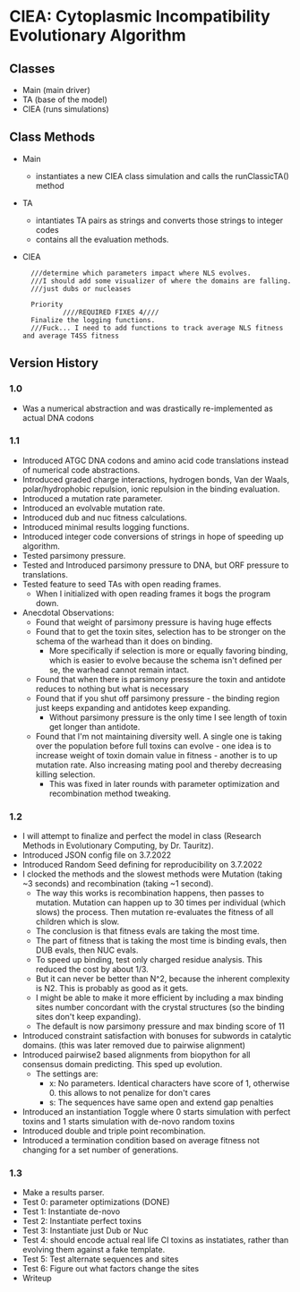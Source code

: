 # CIEA: Cytoplasmic Incompatibility Evolutionary Algorithm

## Classes
- Main (main driver)
- TA   (base of the model)
- CIEA (runs simulations)

## Class Methods
- Main 
    - instantiates a new CIEA class simulation and calls the runClassicTA() method
- TA
    - intantiates TA pairs as strings and converts those strings to integer codes
    - contains all the evaluation methods.
- CIEA

        ///determine which parameters impact where NLS evolves.
        ///I should add some visualizer of where the domains are falling.
        ///just dubs or nucleases

        Priority
                ////REQUIRED FIXES 4////
        Finalize the logging functions.
        ///Fuck... I need to add functions to track average NLS fitness and average T4SS fitness



## Version History

### 1.0
- Was a numerical abstraction and was drastically re-implemented as actual DNA codons

### 1.1
- Introduced ATGC DNA codons and amino acid code translations instead of numerical code abstractions.
- Introduced graded charge interactions, hydrogen bonds, Van der Waals, polar/hydrophobic repulsion, ionic repulsion in the binding evaluation.
- Introduced a mutation rate parameter.
- Introduced an evolvable mutation rate.
- Introduced dub and nuc fitness calculations.
- Introduced minimal results logging functions.
- Introduced integer code conversions of strings in hope of speeding up algorithm.
- Tested parsimony pressure.
- Tested and Introduced parsimony pressure to DNA, but ORF pressure to translations.
- Tested feature to seed TAs with open reading frames.
    - When I initialized with open reading frames it bogs the program down.
- Anecdotal Observations:
    - Found that weight of parsimony pressure is having huge effects
    - Found that to get the toxin sites, selection has to be stronger on the schema of the warhead than it does on binding.
        - More specifically if selection is more or equally favoring binding, which is easier to evolve because the schema isn't defined per se, the warhead cannot remain intact.
    - Found that when there is parsimony pressure the toxin and antidote reduces to nothing but what is necessary
    - Found that if you shut off parsimony pressure - the binding region just keeps expanding and antidotes keep expanding.
        - Without parsimony pressure is the only time I see length of toxin get longer than antidote.
    -  Found that I'm not maintaining diversity well. A single one is taking over the population before full toxins can evolve - one idea is to increase weight of toxin domain value in fitness - another is to up mutation rate. Also increasing mating pool and thereby decreasing killing selection.
        - This was fixed in later rounds with parameter optimization and recombination method tweaking.

### 1.2
- I will attempt to finalize and perfect the model in class (Research Methods in Evolutionary Computing, by Dr. Tauritz).
- Introduced JSON config file on 3.7.2022
- Introduced Random Seed defining for reproducibility on 3.7.2022
- I clocked the methods and the slowest methods were Mutation (taking ~3 seconds) and recombination (taking ~1 second).
    - The way this works is recombination happens, then passes to mutation. Mutation can happen up to 30 times per individual (which slows) the process. Then mutation re-evaluates the fitness of all children which is slow.
    - The conclusion is that fitness evals are taking the most time.
    - The part of fitness that is taking the most time is binding evals, then DUB evals, then NUC evals.
    - To speed up binding, test only charged residue analysis. This reduced the cost by about 1/3.
    - But it can never be better than N^2, because the inherent complexity is N2. This is probably as good as it gets.
    - I might be able to make it more efficient by including a max binding sites number concordant with the crystal structures (so the binding sites don't keep expanding).
    - The default is now parsimony pressure and max binding score of 11
- Introduced constraint satisfaction with bonuses for subwords in catalytic domains. (this was later removed due to pairwise alignment)
- Introduced pairwise2 based alignments from biopython for all consensus domain predicting. This sped up evolution.
    - The settings are:
        - x: No parameters. Identical characters have score of 1, otherwise 0. this allows to not penalize for don't cares
        - s: The sequences have same open and extend gap penalties
- Introduced an instantiation Toggle where 0 starts simulation with perfect toxins and 1 starts simulation with de-novo random toxins
- Introduced double and triple point recombination.
- Introduced a termination condition based on average fitness not changing for a set number of generations.

### 1.3
- Make a results parser.
- Test 0: parameter optimizations (DONE)
- Test 1: Instantiate de-novo
- Test 2: Instantiate perfect toxins
- Test 3: Instantiate just Dub or Nuc
- Test 4: should encode actual real life CI toxins as instatiates, rather than evolving them against a fake template.
- Test 5: Test alternate sequences and sites
- Test 6: Figure out what factors change the sites
- Writeup
